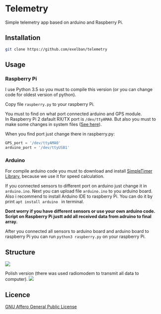 # Telemetry
Simple telemetry app based on arduino and Raspberry Pi.

## Installation
```sh
git clone https://github.com/exelban/telemetry
```

## Usage
### Raspberry Pi
I use Python 3.5 so you must to compile this version (or you can change code for oldest version of python).

Copy file ```raspberry.py``` to your raspberry Pi.

You must to find on what port connected arduino and GPS module.<br />
In Raspberry Pi 2 dafault RX/TX port is ```/dev/ttyAMA0```. But also you must to make some changes in system files ([See here](https://learn.adafruit.com/adafruit-ultimate-gps-on-the-raspberry-pi?view=all)).

When you find port just change there in raspberry.py:
```python
GPS_port = '/dev/ttyAMA0'
arduino_port = '/dev/ttyUSB1'
```

### Arduino
For compile arduino code you must to download and install [SimpleTimer Library](http://playground.arduino.cc/Code/SimpleTimer), because we use it for speed calculation.

If you connected sensors to different port on arduino just change it in ```arduino.ino```.
Next you can upload file ```arduino.ino``` to you arduino board.
Also i recommend to install Arduino IDE to raspberry Pi. You can do it by print ```apt install arduino ``` in terminal.

**Dont worry if you have different sensors or use your own arduino code. Script on Raspberry Pi justt add all received data from adruino to final array.**

After you connected all sensors to arduino board and arduino board to raspberry Pi you can run ```python3 raspberry.py``` on your raspberry Pi.

## Structure
![](https://s3.eu-central-1.amazonaws.com/serhiy/Github_repo/Zrzut+ekranu+2017-03-29+o+21.26.37.png) 

Polish version (there was used radiomodem to transmit all data to computer).
![](https://s3.eu-central-1.amazonaws.com/serhiy/Github_repo/12970154_1156605494389480_584957392_o.jpg) 

## Licence
[GNU Affero General Public License](https://github.com/exelban/telemetry/blob/master/LICENSE)
